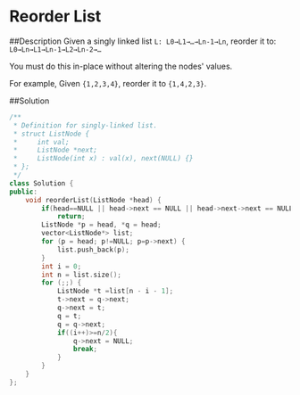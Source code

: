 Reorder List
======

##Description
Given a singly linked list `L: L0→L1→…→Ln-1→Ln`,
reorder it to: `L0→Ln→L1→Ln-1→L2→Ln-2→…`

You must do this in-place without altering the nodes' values.

For example,
Given `{1,2,3,4}`, reorder it to `{1,4,2,3}`.

##Solution
```cpp
/**
 * Definition for singly-linked list.
 * struct ListNode {
 *     int val;
 *     ListNode *next;
 *     ListNode(int x) : val(x), next(NULL) {}
 * };
 */
class Solution {
public:
    void reorderList(ListNode *head) {
        if(head==NULL || head->next == NULL || head->next->next == NULL)
            return;
        ListNode *p = head, *q = head;
        vector<ListNode*> list;
        for (p = head; p!=NULL; p=p->next) {
            list.push_back(p);
        }
        int i = 0;
        int n = list.size();
        for (;;) {
            ListNode *t =list[n - i - 1];
            t->next = q->next;
            q->next = t;
            q = t;
            q = q->next;
            if((i++)>=n/2){
                q->next = NULL;
                break;
            }
        }
    }
};
```